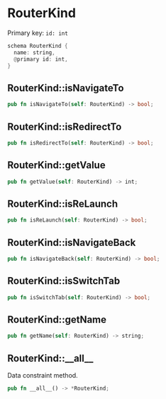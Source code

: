 # RouterKind

Primary key: `id: int`

```rust
schema RouterKind {
  name: string,
  @primary id: int,
}
```
## RouterKind::isNavigateTo

```rust
pub fn isNavigateTo(self: RouterKind) -> bool;
```
## RouterKind::isRedirectTo

```rust
pub fn isRedirectTo(self: RouterKind) -> bool;
```
## RouterKind::getValue

```rust
pub fn getValue(self: RouterKind) -> int;
```
## RouterKind::isReLaunch

```rust
pub fn isReLaunch(self: RouterKind) -> bool;
```
## RouterKind::isNavigateBack

```rust
pub fn isNavigateBack(self: RouterKind) -> bool;
```
## RouterKind::isSwitchTab

```rust
pub fn isSwitchTab(self: RouterKind) -> bool;
```
## RouterKind::getName

```rust
pub fn getName(self: RouterKind) -> string;
```
## RouterKind::\_\_all\_\_

Data constraint method.

```rust
pub fn __all__() -> *RouterKind;
```
